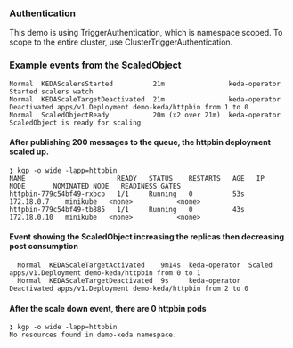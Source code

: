 ### Authentication
This demo is using TriggerAuthentication, which is namespace scoped.  To scope to the entire cluster, use ClusterTriggerAuthentication.

### Example events from the ScaledObject
```
Normal  KEDAScalersStarted          21m                keda-operator  Started scalers watch
Normal  KEDAScaleTargetDeactivated  21m                keda-operator  Deactivated apps/v1.Deployment demo-keda/httpbin from 1 to 0
Normal  ScaledObjectReady           20m (x2 over 21m)  keda-operator  ScaledObject is ready for scaling
```

#### After publishing 200 messages to the queue, the httpbin deployment scaled up.
```
❯ kgp -o wide -lapp=httpbin
NAME                       READY   STATUS    RESTARTS   AGE   IP            NODE       NOMINATED NODE   READINESS GATES
httpbin-779c54bf49-rxbcp   1/1     Running   0          53s   172.18.0.7    minikube   <none>           <none>
httpbin-779c54bf49-tb885   1/1     Running   0          43s   172.18.0.10   minikube   <none>           <none>
```
#### Event showing the ScaledObject increasing the replicas then decreasing post consumption
```
  Normal  KEDAScaleTargetActivated    9m14s  keda-operator  Scaled apps/v1.Deployment demo-keda/httpbin from 0 to 1
  Normal  KEDAScaleTargetDeactivated  9s     keda-operator  Deactivated apps/v1.Deployment demo-keda/httpbin from 2 to 0
```
#### After the scale down event, there are 0 httpbin pods
```
❯ kgp -o wide -lapp=httpbin
No resources found in demo-keda namespace.
```
